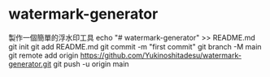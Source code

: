 # watermark-generator
製作一個簡單的浮水印工具
echo "# watermark-generator" >> README.md
git init
git add README.md
git commit -m "first commit"
git branch -M main
git remote add origin https://github.com/Yukinoshitadesu/watermark-generator.git
git push -u origin main
